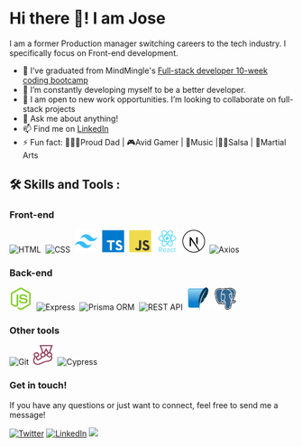 #  Hi there 👋! I am Jose

I am a former Production manager switching careers to the tech industry. I specifically focus on Front-end development.

- 🔭 I’ve graduated from MindMingle's <a href="https://www.mindmingle.nl/#course:~:text=Team-,Course,-Sign%20Up">Full-stack developer 10-week coding bootcamp</a>
- 🌱 I’m constantly developing myself to be a better developer.
- 👯 I am open to new work opportunities. I’m looking to collaborate on full-stack projects
- 💬 Ask me about anything!
- 📫 Find me on <a href="http://www.linkedin.com/in/jose-sanchez-04335b132" target="_blank">LinkedIn</a>
- ⚡ Fun fact:  👨‍👩‍👧Proud Dad | 🎮Avid Gamer | 🎸Music |🕺🏻Salsa | 🥋Martial Arts

## :hammer_and_wrench: Skills and Tools :

### Front-end
<div>
  <img src="https://cdn.pixabay.com/photo/2017/08/05/11/16/logo-2582748_1280.png" title="HTML" alt="HTML" width="40" height="40"/>&nbsp;
  <img src="https://cdn.pixabay.com/photo/2017/08/05/11/16/logo-2582747_960_720.png"  title="CSS" alt="CSS" width="40" height="40"/>&nbsp;
  <img src="https://github.com/devicons/devicon/blob/master/icons/tailwindcss/tailwindcss-plain.svg" title="Tailwind CSS" alt="Tailwind CSS" width="40" height="40"/>&nbsp;
  <img src="https://github.com/devicons/devicon/blob/master/icons/typescript/typescript-original.svg" title="TypeScript" alt="TypeScript" width="40" height="40"/>&nbsp;
  <img src="https://github.com/devicons/devicon/blob/master/icons/javascript/javascript-original.svg" title="JavaScript" alt="JavaScript" width="40" height="40"/>&nbsp;
  <img src="https://github.com/devicons/devicon/blob/master/icons/react/react-original-wordmark.svg" title="React" alt="React" width="40" height="40"/>&nbsp;
  <img src="https://github.com/devicons/devicon/blob/master/icons/nextjs/nextjs-line.svg" title="NextJS" alt="NextJS" width="40" height="40"/>&nbsp;
  <img src="https://user-images.githubusercontent.com/8939680/57233882-20344080-6fe5-11e9-9086-d20a955bed59.png" title="Axios" alt="Axios" width="40" height="40"/>&nbsp;
</div>

### Back-end
<div>
  <img src="https://github.com/devicons/devicon/blob/master/icons/nodejs/nodejs-original.svg" title="NodeJS" alt="NodeJS" width="40" height="40"/>&nbsp;
  <img src="https://encrypted-tbn0.gstatic.com/images?q=tbn:ANd9GcThy0w2wYMMH4foeX0JMg4bdGyNLne6inaP5y2FJMu98DDmulkKIOPhzPY54HPfl_hTOeM&usqp=CAU" title="Express" alt="Express" width="40" height="40"/>&nbsp;
  <img src="https://cdn.icon-icons.com/icons2/2107/PNG/512/file_type_light_prisma_icon_130444.png" title="Prisma" alt="Prisma ORM" width="40" height="40"/>&nbsp;
  <img src="https://plugins.miniorange.com/wp-content/uploads/2021/06/REST-API-icon.jpg" title="REST API" alt="REST API" width="40" height="40"/>&nbsp;
  <img src="https://raw.githubusercontent.com/devicons/devicon/55609aa5bd817ff167afce0d965585c92040787a/icons/sqlite/sqlite-original.svg" title="SQLite" alt="SQLite" width="40" height="40"/>&nbsp;
  <img src="https://github.com/devicons/devicon/blob/master/icons/postgresql/postgresql-original.svg" title="PostgreSQL" alt="PostgreSQL" width="40" height="40"/>&nbsp;
</div>

### Other tools
<div>
  <img src="https://i.pinimg.com/originals/01/e5/00/01e500fca29c045d432b64f285f9c229.png" title="Git" alt="Git" width="35" height="35"/>&nbsp;
  <img src="https://github.com/devicons/devicon/blob/master/icons/jest/jest-plain.svg" title="Jest" alt="Jest" width="35" height="35"/>&nbsp;
  <img src="https://avatars2.githubusercontent.com/u/8908513?s=400&v=4" title="Cypress" alt="Cypress" width="35" height="35"/>&nbsp;
</div>

### Get in touch!
If you have any questions or just want to connect, feel free to send me a message!

[![Twitter](https://img.shields.io/badge/Twitter-%231DA1F2?style=for-the-badge&logo=twitter&logoColor=white)](https://twitter.com/ArazionJL) 
[![LinkedIn](https://img.shields.io/badge/-LinkedIn-black.svg?style=for-the-badge&logo=linkedin&colorB=555)](https://www.linkedin.com/in/jose-sanchez-04335b132) 
<a href="mailto:jl_sanchez@live.nl"><img src="https://img.shields.io/badge/MS_Outlook-0078D4?style=for-the-badge&logo=microsoft-outlook&logoColor=white" /></a>
